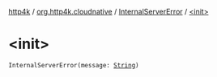 [http4k](../../index.md) / [org.http4k.cloudnative](../index.md) / [InternalServerError](index.md) / [&lt;init&gt;](./-init-.md)

# &lt;init&gt;

`InternalServerError(message: `[`String`](https://kotlinlang.org/api/latest/jvm/stdlib/kotlin/-string/index.html)`)`